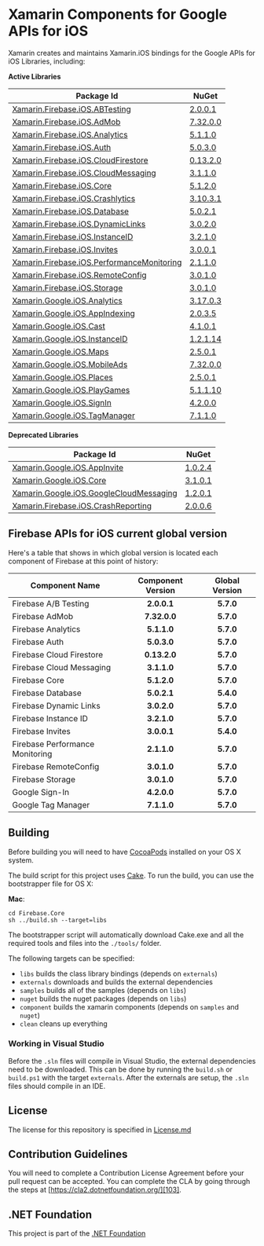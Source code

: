 # Xamarin Components for Google APIs for iOS

Xamarin creates and maintains Xamarin.iOS bindings for the Google APIs for iOS Libraries, including:

**Active Libraries**

| Package Id                                                                 | NuGet                                      |
|----------------------------------------------------------------------------|--------------------------------------------|
| [Xamarin.Firebase.iOS.ABTesting][F.ABTesting.Name]                         | [2.0.0.1][F.ABTesting.Package]             |
| [Xamarin.Firebase.iOS.AdMob][F.AdMob.Name]                                 | [7.32.0.0][F.AdMob.Package]                |
| [Xamarin.Firebase.iOS.Analytics][F.Analytics.Name]                         | [5.1.1.0][F.Analytics.Package]             |
| [Xamarin.Firebase.iOS.Auth][F.Auth.Name]                                   | [5.0.3.0][F.Auth.Package]                  |
| [Xamarin.Firebase.iOS.CloudFirestore][F.CloudFirestore.Name]               | [0.13.2.0][F.CloudFirestore.Package]       |
| [Xamarin.Firebase.iOS.CloudMessaging][F.CloudMessaging.Name]               | [3.1.1.0][F.CloudMessaging.Package]        |
| [Xamarin.Firebase.iOS.Core][F.Core.Name]                                   | [5.1.2.0][F.Core.Package]                  |
| [Xamarin.Firebase.iOS.Crashlytics][F.Crashlytics.Name]                     | [3.10.3.1][F.Crashlytics.Package]          |
| [Xamarin.Firebase.iOS.Database][F.Database.Name]                           | [5.0.2.1][F.Database.Package]              |
| [Xamarin.Firebase.iOS.DynamicLinks][F.DynamicLinks.Name]                   | [3.0.2.0][F.DynamicLinks.Package]          |
| [Xamarin.Firebase.iOS.InstanceID][F.InstanceID.Name]                       | [3.2.1.0][F.InstanceID.Package]            |
| [Xamarin.Firebase.iOS.Invites][F.Invites.Name]                             | [3.0.0.1][F.Invites.Package]               |
| [Xamarin.Firebase.iOS.PerformanceMonitoring][F.PerformanceMonitoring.Name] | [2.1.1.0][F.PerformanceMonitoring.Package] |
| [Xamarin.Firebase.iOS.RemoteConfig][F.RemoteConfig.Name]                   | [3.0.1.0][F.RemoteConfig.Package]          |
| [Xamarin.Firebase.iOS.Storage][F.Storage.Name]                             | [3.0.1.0][F.Storage.Package]               |
| [Xamarin.Google.iOS.Analytics][G.Analytics.Name]                           | [3.17.0.3][G.Analytics.Package]            |
| [Xamarin.Google.iOS.AppIndexing][G.AppIndexing.Name]                       | [2.0.3.5][G.AppIndexing.Package]           |
| [Xamarin.Google.iOS.Cast][G.Cast.Name]                                     | [4.1.0.1][G.Cast.Package]                  |
| [Xamarin.Google.iOS.InstanceID][G.InstanceID.Name]                         | [1.2.1.14][G.InstanceID.Package]           |
| [Xamarin.Google.iOS.Maps][G.Maps.Name]                                     | [2.5.0.1][G.Maps.Package]                  |
| [Xamarin.Google.iOS.MobileAds][G.MobileAds.Name]                           | [7.32.0.0][G.MobileAds.Package]            |
| [Xamarin.Google.iOS.Places][G.Places.Name]                                 | [2.5.0.1][G.Places.Package]                |
| [Xamarin.Google.iOS.PlayGames][G.PlayGames.Name]                           | [5.1.1.10][G.PlayGames.Package]            |
| [Xamarin.Google.iOS.SignIn][G.SignIn.Name]                                 | [4.2.0.0][G.SignIn.Package]                |
| [Xamarin.Google.iOS.TagManager][G.TagManager.Name]                         | [7.1.1.0][G.TagManager.Package]            |

**Deprecated Libraries**

| Package Id                                                                 | NuGet                                      |
|----------------------------------------------------------------------------|--------------------------------------------|
| [Xamarin.Google.iOS.AppInvite][G.AppInvite.Name]                           | [1.0.2.4][G.AppInvite.Package]             |
| [Xamarin.Google.iOS.Core][G.Core.Name]                                     | [3.1.0.1][G.Core.Package]                  |
| [Xamarin.Google.iOS.GoogleCloudMessaging][G.GoogleCloudMessaging.Name]     | [1.2.0.1][G.GoogleCloudMessaging.Package]  |
| [Xamarin.Firebase.iOS.CrashReporting][F.CrashReporting.Name]               | [2.0.0.6][F.CrashReporting.Package]        |

## Firebase APIs for iOS current global version

Here's a table that shows in which global version is located each component of Firebase at this point of history:

| Component Name                  | Component Version | Global Version |
|---------------------------------|:-----------------:|:--------------:|
| Firebase A/B Testing            | **2.0.0.1**       | **5.7.0**      |
| Firebase AdMob                  | **7.32.0.0**      | **5.7.0**      |
| Firebase Analytics              | **5.1.1.0**       | **5.7.0**      |
| Firebase Auth                   | **5.0.3.0**       | **5.7.0**      |
| Firebase Cloud Firestore        | **0.13.2.0**      | **5.7.0**      |
| Firebase Cloud Messaging        | **3.1.1.0**       | **5.7.0**      |
| Firebase Core                   | **5.1.2.0**       | **5.7.0**      |
| Firebase Database               | **5.0.2.1**       | **5.4.0**      |
| Firebase Dynamic Links          | **3.0.2.0**       | **5.7.0**      |
| Firebase Instance ID            | **3.2.1.0**       | **5.7.0**      |
| Firebase Invites                | **3.0.0.1**       | **5.4.0**      |
| Firebase Performance Monitoring | **2.1.1.0**       | **5.7.0**      |
| Firebase RemoteConfig           | **3.0.1.0**       | **5.7.0**      |
| Firebase Storage                | **3.0.1.0**       | **5.7.0**      |
| Google Sign-In                  | **4.2.0.0**       | **5.7.0**      |
| Google Tag Manager              | **7.1.1.0**       | **5.7.0**      |

## Building

Before building you will need to have [CocoaPods][101] installed on your OS X system.

The build script for this project uses [Cake][102].  To run the build, you can use the bootstrapper file for OS X:

**Mac**:

```
cd Firebase.Core
sh ../build.sh --target=libs
```

The bootstrapper script will automatically download Cake.exe and all the required tools and files into the `./tools/` folder.

The following targets can be specified:

 - `libs` builds the class library bindings (depends on `externals`)
 - `externals` downloads and builds the external dependencies
 - `samples` builds all of the samples (depends on `libs`)
 - `nuget` builds the nuget packages (depends on `libs`)
 - `component` builds the xamarin components (depends on `samples` and `nuget`)
 - `clean` cleans up everything

### Working in Visual Studio

Before the `.sln` files will compile in Visual Studio, the external dependencies need to be downloaded.  This can be done by running the `build.sh` or `build.ps1` with the target `externals`.  After the externals are setup, the `.sln` files should compile in an IDE.

## License

The license for this repository is specified in 
[License.md](License.md)

## Contribution Guidelines

You will need to complete a Contribution License Agreement before your pull request can be accepted. You can complete the CLA by going through the steps at [https://cla2.dotnetfoundation.org/][103].

## .NET Foundation

This project is part of the [.NET Foundation][104]


[comment]: # (Path for active Firebase component folders)

[F.ABTesting.Name]: Firebase.ABTesting
[F.AdMob.Name]: Firebase.AdMob
[F.Analytics.Name]: Firebase.Analytics
[F.Auth.Name]: Firebase.Auth
[F.CloudFirestore.Name]: Firebase.CloudFirestore
[F.CloudMessaging.Name]: Firebase.CloudMessaging
[F.Core.Name]: Firebase.Core
[F.Crashlytics.Name]: Firebase.Crashlytics
[F.Database.Name]: Firebase.Database
[F.DynamicLinks.Name]: Firebase.DynamicLinks
[F.InstanceID.Name]: Firebase.InstanceID
[F.Invites.Name]: Firebase.Invites
[F.PerformanceMonitoring.Name]: Firebase.PerformanceMonitoring
[F.RemoteConfig.Name]: Firebase.RemoteConfig
[F.Storage.Name]: Firebase.Storage

[comment]: # (URL for active Firebase component NuGets)

[F.ABTesting.Package]: https://www.nuget.org/packages/Xamarin.Firebase.iOS.ABTesting/
[F.AdMob.Package]: https://www.nuget.org/packages/Xamarin.Firebase.iOS.AdMob/
[F.Analytics.Package]: https://www.nuget.org/packages/Xamarin.Firebase.iOS.Analytics/
[F.Auth.Package]: https://www.nuget.org/packages/Xamarin.Firebase.iOS.Auth/
[F.CloudFirestore.Package]: https://www.nuget.org/packages/Xamarin.Firebase.iOS.CloudFirestore/
[F.CloudMessaging.Package]: https://www.nuget.org/packages/Xamarin.Firebase.iOS.CloudMessaging/
[F.Core.Package]: https://www.nuget.org/packages/Xamarin.Firebase.iOS.Core/
[F.Crashlytics.Package]: https://www.nuget.org/packages/Xamarin.Firebase.iOS.Crashlytics/
[F.Database.Package]: https://www.nuget.org/packages/Xamarin.Firebase.iOS.Database/
[F.DynamicLinks.Package]: https://www.nuget.org/packages/Xamarin.Firebase.iOS.DynamicLinks/
[F.InstanceID.Package]: https://www.nuget.org/packages/Xamarin.Firebase.iOS.InstanceID/
[F.Invites.Package]: https://www.nuget.org/packages/Xamarin.Firebase.iOS.Invites/
[F.PerformanceMonitoring.Package]: https://www.nuget.org/packages/Xamarin.Firebase.iOS.PerformanceMonitoring/
[F.RemoteConfig.Package]: https://www.nuget.org/packages/Xamarin.Firebase.iOS.RemoteConfig/
[F.Storage.Package]: https://www.nuget.org/packages/Xamarin.Firebase.iOS.Storage/


[comment]: # (Path for active Google component folders)

[G.Analytics.Name]: Google.Analytics
[G.AppIndexing.Name]: Google.AppIndexing
[G.Cast.Name]: Google.Cast
[G.InstanceID.Name]: Google.InstanceID
[G.Maps.Name]: Google.Maps
[G.MobileAds.Name]: Google.MobileAds
[G.Places.Name]: Google.Places
[G.PlayGames.Name]: Google.PlayGames
[G.SignIn.Name]: Google.SignIn
[G.TagManager.Name]: Google.TagManager

[comment]: # (URL for active Google component NuGets)

[G.Analytics.Package]: https://www.nuget.org/packages/Xamarin.Google.iOS.Analytics/
[G.AppIndexing.Package]: https://www.nuget.org/packages/Xamarin.Google.iOS.AppIndexing/
[G.Cast.Package]: https://www.nuget.org/packages/Xamarin.Google.iOS.Cast/
[G.InstanceID.Package]: https://www.nuget.org/packages/Xamarin.Google.iOS.InstanceID/
[G.Maps.Package]: https://www.nuget.org/packages/Xamarin.Google.iOS.Maps/
[G.MobileAds.Package]: https://www.nuget.org/packages/Xamarin.Google.iOS.MobileAds/
[G.Places.Package]: https://www.nuget.org/packages/Xamarin.Google.iOS.Places/
[G.PlayGames.Package]: https://www.nuget.org/packages/Xamarin.Google.iOS.PlayGames/
[G.SignIn.Package]: https://www.nuget.org/packages/Xamarin.Google.iOS.SignIn/
[G.TagManager.Package]: https://www.nuget.org/packages/Xamarin.Google.iOS.TagManager/


[comment]: # (Path for deprecated Firebase component folders)

[F.CrashReporting.Name]: Firebase.CrashReporting

[comment]: # (URL for deprecated Firebase component NuGets)

[F.CrashReporting.Package]: https://www.nuget.org/packages/Xamarin.Firebase.iOS.CrashReporting/


[comment]: # (Path for deprecated Google component folders)

[G.AppInvite.Name]: Google.AppInvite
[G.Core.Name]: Google.Core
[G.GoogleCloudMessaging.Name]: Google.GoogleCloudMessaging

[comment]: # (URL for deprecated Google component NuGets)

[G.AppInvite.Package]: https://www.nuget.org/packages/Xamarin.Google.iOS.AppInvite/
[G.Core.Package]: https://www.nuget.org/packages/Xamarin.Google.iOS.Core/
[G.GoogleCloudMessaging.Package]: https://www.nuget.org/packages/Xamarin.Google.iOS.GoogleCloudMessaging/


[101]: https://cocoapods.org/
[102]: http://cakebuild.net
[103]: https://cla2.dotnetfoundation.org/
[104]: http://www.dotnetfoundation.org/projects
